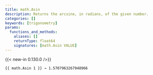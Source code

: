 ```yaml
---
title: math.Asin
description: Returns the arcsine, in radians, of the given number.
categories: []
keywords: [trigonometry]
params:
  functions_and_methods:
    aliases: []
    returnType: float64
    signatures: [math.Asin VALUE]
---
```


{{< new-in 0.130.0 />}}

```go-html-template
{{ math.Asin 1 }} → 1.5707963267948966
```
